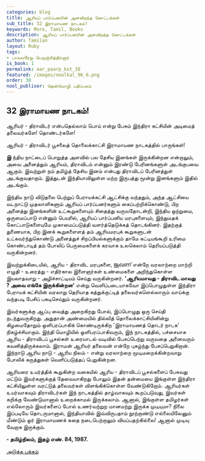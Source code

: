 ```yaml
---
categories: blog
title: ஆரியப் பார்ப்பனரின் அளவிறந்த கொட்டங்கள்
sub_title: 32 ﻿இராமாயண நாடகம்!
keywords: More, Tamil, Books
description: ஆரியப் பார்ப்பனரின் அளவிறந்த கொட்டங்கள்
author: Tamilan
layout: Ruby
tags:
- பாவலரேறு பெருஞ்சித்திரனார் 
is_book: 1
permalink: aar_paarp_kot_38
featured: /images/noolkal_96_6.png
order: 38
nool_publiser: தென்மொழி பதிப்பகம்
---
```



## 32 ﻿இராமாயண நாடகம்!

ஆரியர் - திராவிடர் என்பதெல்லாம் பொய் என்று பேசும் இந்திரா கட்சியின் அடிமைத் தலைவர்களே! தொண்டர்களே!

ஆரியர் - திராவிடர் பூசலைத் தொலைக்காட்சி இராமாயண நாடகத்தில் பாருங்கள்!

**இ** ந்திய நாட்டைப் பொறுத்த அளவில் பல தேசிய இனங்கள் இருக்கின்றன என்றாலும், அவை அனைத்தும் ஆரியம், திராவிடம் என்னும் இரண்டு பேரினங்களுள் அடங்குபவை ஆகும். இவற்றுள் நம் தமிழ்த் தேசிய இனம் என்பது திராவிடப் பேரினத்துள் அடங்குவதாகும். இத்துடன் இந்தியாவிலுள்ள மற்ற இருபத்து மூன்று இனங்களும் இதில் அடங்கும்.

இந்திய நாடு விடுதலை பெற்றுப் பேராயக்கட்சி ஆட்சிக்கு வந்ததும், அந்த ஆட்சியை வடநாட்டு முதலாளிகளும் ஆரியப் பார்ப்பனர்களும் கைப்பற்றிக்கொண்டு, பிற அனைத்து இனங்களின் உட்கூறுகளையும் சிதைத்து வருவதோடன்றி, இந்திய ஒற்றுமை, ஒருமைப்பாடு என்னும் பெயரில், ஆரியப் பார்ப்பனிய மரபுகளையும், இந்துமதக் கோட்பாடுகளையுமே முகாமைப்படுத்தி வளர்த்தெடுக்கத் தொடங்கினர். இதற்குத் துணையாக, பிற இனக் கூறுகளைளத் தம் ஆரியமரபுக் கூறுகளுடன் உட்கவர்ந்துகொண்டு அனைத்துச் சிறப்பியல்களுக்கும் தாமே கட்டியங்கூறி உரிமை கொண்டாடித் தம் போலிப் பெருமைகளைக் கரவாக உலகெலாம் தெரியப்படுத்தி வருகின்றனர்.

இவற்றுக்கிடையில், ஆரிய - திராவிட மரபுகளை, ജൂഖണ് என்றே வரலாற்றை மாற்றி எழுதி - உரைத்து - எதிர்கால இளைஞர்கள் உண்மைகளை அறிந்துகொள்ள இயலாதவாறு - அழிச்சாட்டியம் செய்து வருகின்றனர். **'ஆரியமாவது - திராவிட மாவது ? அவை எங்கே இருக்கின்றன'** என்று வெளிப்படையாகவோ இப்பொழுதுள்ள இந்திரா பேராயக் கட்சியின் வரலாறு தெரியாத கத்துக்குட்டித் தலைவர்களெல்லாரும் வாய்க்கு வந்தபடி பேசிப் பகடிசெய்தும் வருகின்றனர்.

இவர்களுக்கு ஆப்பு வைத்து அறைகிறது போல், இப்பொழுது ஒரு செய்தி நடந்துவருகிறது. அதுதான் அண்மையில் தில்லித் தொலைக்காட்சியினின்று கிழமைதோறும் ஒளிபரப்பாகிக் கொண்டிருக்கிற 'இராமாயணத் தொடர் நாடக' நிகழ்ச்சியாகும். இந்தி மொழியில் ஒளிபரப்பாகிவரும், இந் நாடகத்தில், பச்சையாக ஆரிய - திராவிடப் பூசல்கள் உரையாடல் வடிவில் பேசப்பெற்று வருவதை அனைவரும் கவனித்திருக்கலாம். இராமன் ஆரியர் தலைவன் என்றே புகழ்ந்து பேசப்பெறுகிறான். இந்நாடு ஆரிய நாடு - ஆரிய நிலம் - என்று வரலாற்றை மூடிமறைக்கின்றவாறு போலிக் கருத்துகள் வெளிப்படுத்தப் பெறுகின்றன.

ஆரியரை உயர்த்திக் கூறுகின்ற வகையில் ஆரிய - திராவிடப் பூசல்களைப் பேசுவது மட்டும் இவர்களுக்குத் தேவையாகிறது போலும் இதன் தன்மையை இங்குள்ள இந்திரா கட்சியிலுள்ள வரட்டுத் தலைவர்கள் விளங்கிக்கொள்ள வேண்டுகிறோம். ஆரியர்கள் உயர்வாகவும் திராவிடர்கள் இந் நாடகத்தில் தாழ்வாகவும் கூறப்படுவது, இவர்கள் கறிக்கு வேண்டுமானால் உறைக்காமல் இருக்கலாம். ஆனால், இங்குள்ள தமிழர்கள் எல்லோரும் இவர்களைப் போல் உணர்வற்றுற மானமற்று இருக்க முடியுமா? நிலை இப்படியே தொடருமானால், இந்தியாவில் இவ்விருபதாம் நூற்றாண்டு எல்லையிலேனும் மீண்டும் ஒர் இராமாயணக் கதை நடைபெற்றாலும் வியப்பதற்கில்லை! ஆனால் முடிவு வேறாக இருக்கும்.

**\- தமிழ்நிலம், இதழ் எண். 84, 1987.**

[அடுத்த பக்கம்](aar_paarp_kot_39)